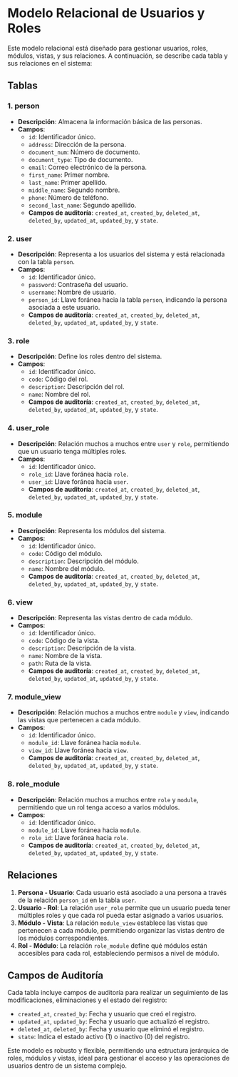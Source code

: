 # Modelo Relacional de Usuarios y Roles

Este modelo relacional está diseñado para gestionar usuarios, roles, módulos, vistas, y sus relaciones. A continuación, se describe cada tabla y sus relaciones en el sistema:

## Tablas

### 1. **person**
   - **Descripción**: Almacena la información básica de las personas.
   - **Campos**:
     - `id`: Identificador único.
     - `address`: Dirección de la persona.
     - `document_num`: Número de documento.
     - `document_type`: Tipo de documento.
     - `email`: Correo electrónico de la persona.
     - `first_name`: Primer nombre.
     - `last_name`: Primer apellido.
     - `middle_name`: Segundo nombre.
     - `phone`: Número de teléfono.
     - `second_last_name`: Segundo apellido.
     - **Campos de auditoría**: `created_at`, `created_by`, `deleted_at`, `deleted_by`, `updated_at`, `updated_by`, y `state`.

### 2. **user**
   - **Descripción**: Representa a los usuarios del sistema y está relacionada con la tabla `person`.
   - **Campos**:
     - `id`: Identificador único.
     - `password`: Contraseña del usuario.
     - `username`: Nombre de usuario.
     - `person_id`: Llave foránea hacia la tabla `person`, indicando la persona asociada a este usuario.
     - **Campos de auditoría**: `created_at`, `created_by`, `deleted_at`, `deleted_by`, `updated_at`, `updated_by`, y `state`.

### 3. **role**
   - **Descripción**: Define los roles dentro del sistema.
   - **Campos**:
     - `id`: Identificador único.
     - `code`: Código del rol.
     - `description`: Descripción del rol.
     - `name`: Nombre del rol.
     - **Campos de auditoría**: `created_at`, `created_by`, `deleted_at`, `deleted_by`, `updated_at`, `updated_by`, y `state`.

### 4. **user_role**
   - **Descripción**: Relación muchos a muchos entre `user` y `role`, permitiendo que un usuario tenga múltiples roles.
   - **Campos**:
     - `id`: Identificador único.
     - `role_id`: Llave foránea hacia `role`.
     - `user_id`: Llave foránea hacia `user`.
     - **Campos de auditoría**: `created_at`, `created_by`, `deleted_at`, `deleted_by`, `updated_at`, `updated_by`, y `state`.

### 5. **module**
   - **Descripción**: Representa los módulos del sistema.
   - **Campos**:
     - `id`: Identificador único.
     - `code`: Código del módulo.
     - `description`: Descripción del módulo.
     - `name`: Nombre del módulo.
     - **Campos de auditoría**: `created_at`, `created_by`, `deleted_at`, `deleted_by`, `updated_at`, `updated_by`, y `state`.

### 6. **view**
   - **Descripción**: Representa las vistas dentro de cada módulo.
   - **Campos**:
     - `id`: Identificador único.
     - `code`: Código de la vista.
     - `description`: Descripción de la vista.
     - `name`: Nombre de la vista.
     - `path`: Ruta de la vista.
     - **Campos de auditoría**: `created_at`, `created_by`, `deleted_at`, `deleted_by`, `updated_at`, `updated_by`, y `state`.

### 7. **module_view**
   - **Descripción**: Relación muchos a muchos entre `module` y `view`, indicando las vistas que pertenecen a cada módulo.
   - **Campos**:
     - `id`: Identificador único.
     - `module_id`: Llave foránea hacia `module`.
     - `view_id`: Llave foránea hacia `view`.
     - **Campos de auditoría**: `created_at`, `created_by`, `deleted_at`, `deleted_by`, `updated_at`, `updated_by`, y `state`.

### 8. **role_module**
   - **Descripción**: Relación muchos a muchos entre `role` y `module`, permitiendo que un rol tenga acceso a varios módulos.
   - **Campos**:
     - `id`: Identificador único.
     - `module_id`: Llave foránea hacia `module`.
     - `role_id`: Llave foránea hacia `role`.
     - **Campos de auditoría**: `created_at`, `created_by`, `deleted_at`, `deleted_by`, `updated_at`, `updated_by`, y `state`.

## Relaciones

1. **Persona - Usuario**: Cada usuario está asociado a una persona a través de la relación `person_id` en la tabla `user`.
2. **Usuario - Rol**: La relación `user_role` permite que un usuario pueda tener múltiples roles y que cada rol pueda estar asignado a varios usuarios.
3. **Módulo - Vista**: La relación `module_view` establece las vistas que pertenecen a cada módulo, permitiendo organizar las vistas dentro de los módulos correspondientes.
4. **Rol - Módulo**: La relación `role_module` define qué módulos están accesibles para cada rol, estableciendo permisos a nivel de módulo.

## Campos de Auditoría
Cada tabla incluye campos de auditoría para realizar un seguimiento de las modificaciones, eliminaciones y el estado del registro:
   - `created_at`, `created_by`: Fecha y usuario que creó el registro.
   - `updated_at`, `updated_by`: Fecha y usuario que actualizó el registro.
   - `deleted_at`, `deleted_by`: Fecha y usuario que eliminó el registro.
   - `state`: Indica el estado activo (1) o inactivo (0) del registro.

Este modelo es robusto y flexible, permitiendo una estructura jerárquica de roles, módulos y vistas, ideal para gestionar el acceso y las operaciones de usuarios dentro de un sistema complejo.
